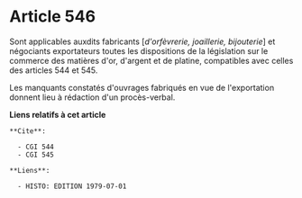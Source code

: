 # Article 546

Sont applicables auxdits fabricants [*d'orfèvrerie, joaillerie, bijouterie*] et négociants exportateurs toutes les
dispositions de la législation sur le commerce des matières d'or, d'argent et de platine, compatibles avec celles des
articles 544 et 545.

Les manquants constatés d'ouvrages fabriqués en vue de l'exportation donnent lieu à rédaction d'un procès-verbal.

**Liens relatifs à cet article**

	**Cite**:

	  - CGI 544
	  - CGI 545

	**Liens**:

	  - HISTO: EDITION 1979-07-01
